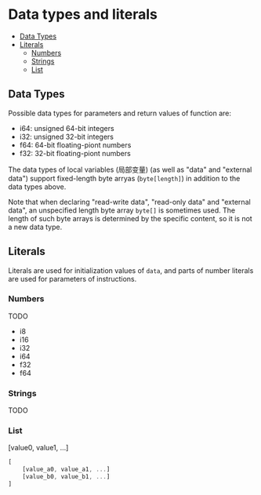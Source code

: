 # Data types and literals

<!-- @import "[TOC]" {cmd="toc" depthFrom=2 depthTo=4 orderedList=false} -->

<!-- code_chunk_output -->

- [Data Types](#data-types)
- [Literals](#literals)
  - [Numbers](#numbers)
  - [Strings](#strings)
  - [List](#list)

<!-- /code_chunk_output -->

## Data Types

Possible data types for parameters and return values of function are:

- i64: unsigned 64-bit integers
- i32: unsigned 32-bit integers
- f64: 64-bit floating-piont numbers
- f32: 32-bit floating-piont numbers

The data types of local variables (局部变量) (as well as "data" and "external data") support fixed-length byte arryas (`byte[length]`) in addition to the data types above.

Note that when declaring "read-write data", "read-only data" and "external data", an unspecified length byte array `byte[]` is sometimes used. The length of such byte arrays is determined by the specific content, so it is not a new data type.

## Literals

Literals are used for initialization values of `data`, and parts of number literals are used for parameters of instructions.

### Numbers

TODO

- i8
- i16
- i32
- i64
- f32
- f64

### Strings

TODO

### List

[value0, value1, ...]

```js
[
    [value_a0, value_a1, ...]
    [value_b0, value_b1, ...]
]
```
